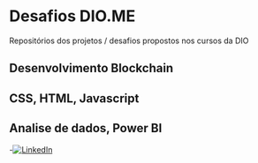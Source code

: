 # Desafios DIO.ME
Repositórios dos projetos / desafios propostos nos cursos da DIO

## Desenvolvimento Blockchain

## CSS, HTML, Javascript

## Analise de dados, Power BI

-[![LinkedIn](https://img.shields.io/badge/LinkedIn-Perfil-blue)](https://www.linkedin.com/in/wiltonjackson/)